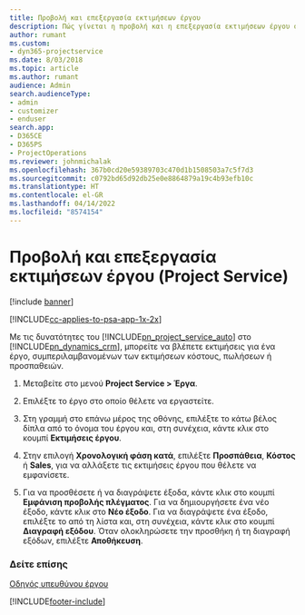 ```yaml
---
title: Προβολή και επεξεργασία εκτιμήσεων έργου
description: Πώς γίνεται η προβολή και η επεξεργασία εκτιμήσεων έργου στο Project Service
author: rumant
ms.custom:
- dyn365-projectservice
ms.date: 8/03/2018
ms.topic: article
ms.author: rumant
audience: Admin
search.audienceType:
- admin
- customizer
- enduser
search.app:
- D365CE
- D365PS
- ProjectOperations
ms.reviewer: johnmichalak
ms.openlocfilehash: 367b0cd20e59389703c470d1b1508503a7c5f7d3
ms.sourcegitcommit: c0792bd65d92db25e0e8864879a19c4b93efb10c
ms.translationtype: HT
ms.contentlocale: el-GR
ms.lasthandoff: 04/14/2022
ms.locfileid: "8574154"
---
```

# <a name="view-and-edit-project-estimates-project-service"></a>Προβολή και επεξεργασία εκτιμήσεων έργου (Project Service)

[!include [banner](../includes/psa-now-project-operations.md)]

[!INCLUDE[cc-applies-to-psa-app-1x-2x](../includes/cc-applies-to-psa-app-1x-2x.md)]

Με τις δυνατότητες του [!INCLUDE[pn_project_service_auto](../includes/pn-project-service-auto.md)] στο [!INCLUDE[pn_dynamics_crm](../includes/pn-dynamics-crm.md)], μπορείτε να βλέπετε εκτιμήσεις για ένα έργο, συμπεριλαμβανομένων των εκτιμήσεων κόστους, πωλήσεων ή προσπαθειών.  
  
1.  Μεταβείτε στο μενού **Project Service > Έργα**.  
  
2.  Επιλέξτε το έργο στο οποίο θέλετε να εργαστείτε.  
  
3.  Στη γραμμή στο επάνω μέρος της οθόνης, επιλέξτε το κάτω βέλος δίπλα από το όνομα του έργου και, στη συνέχεια, κάντε κλικ στο κουμπί **Εκτιμήσεις έργου**.  
  
4.  Στην επιλογή **Χρονολογική φάση κατά**, επιλέξτε **Προσπάθεια**, **Κόστος** ή **Sales**, για να αλλάξετε τις εκτιμήσεις έργου που θέλετε να εμφανίσετε.  
  
5.  Για να προσθέσετε ή να διαγράψετε έξοδα, κάντε κλικ στο κουμπί **Εμφάνιση προβολής πλέγματος**. Για να δημιουργήσετε ένα νέο έξοδο, κάντε κλικ στο **Νέο έξοδο**. Για να διαγράψετε ένα έξοδο, επιλέξτε το από τη λίστα και, στη συνέχεια, κάντε κλικ στο κουμπί **Διαγραφή εξόδου**. Όταν ολοκληρώσετε την προσθήκη ή τη διαγραφή εξόδων, επιλέξτε **Αποθήκευση**.  
  
### <a name="see-also"></a>Δείτε επίσης  
 [Οδηγός υπευθύνου έργου](../psa/project-manager-guide.md)


[!INCLUDE[footer-include](../includes/footer-banner.md)]
